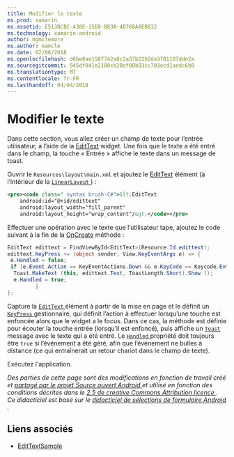 ```yaml
---
title: Modifier le texte
ms.prod: xamarin
ms.assetid: E513BCBC-438E-15E8-B83A-4B768A8E8B32
ms.technology: xamarin-android
author: mgmclemore
ms.author: mamcle
ms.date: 02/06/2018
ms.openlocfilehash: d6be8ae1587742a8c2a37b22b2da3701187dde2a
ms.sourcegitcommit: 945df041e2180cb20af08b83cc703ecd1aedc6b0
ms.translationtype: MT
ms.contentlocale: fr-FR
ms.lasthandoff: 04/04/2018
---
```

# <a name="edit-text"></a>Modifier le texte

Dans cette section, vous allez créer un champ de texte pour l’entrée utilisateur, à l’aide de la [EditText](https://developer.xamarin.com/api/type/Android.Widget.EditText/) widget. Une fois que le texte a été entré dans le champ, la touche « Entrée » affiche le texte dans un message de toast.

Ouvrir le <code>Resources\layout\main.xml</code> et ajoutez le [EditText](https://developer.xamarin.com/api/type/Android.Widget.EditText/) élément (à l’intérieur de la [ `LinearLayout` ](https://developer.xamarin.com/api/type/Android.Widget.LinearLayout/)) :

```xml
<pre><code class=" syntax brush-C#">&lt;EditText
    android:id="@+id/edittext"
    android:layout_width="fill_parent"
    android:layout_height="wrap_content"/&gt;</code></pre>
```

Effectuer une opération avec le texte que l’utilisateur tape, ajoutez le code suivant à la fin de la [OnCreate](https://developer.xamarin.com/api/member/Android.App.Activity.OnCreate/) méthode :

```csharp
EditText edittext = FindViewById<EditText>(Resource.Id.edittext);
edittext.KeyPress += (object sender, View.KeyEventArgs e) => {
 e.Handled = false;
 if (e.Event.Action == KeyEventActions.Down && e.KeyCode == Keycode.Enter) {
  Toast.MakeText (this, edittext.Text, ToastLength.Short).Show ();
  e.Handled = true;
         }
};
```

Capture la [ `EditText` ](https://developer.xamarin.com/api/type/Android.Widget.EditText/) élément à partir de la mise en page et le définit un [ `KeyPress` ](https://developer.xamarin.com/api/event/Android.Views.View.KeyPress/) gestionnaire, qui définit l’action à effectuer lorsqu’une touche est enfoncée alors que le widget a le focus. Dans ce cas, la méthode est définie pour écouter la touche entrée (lorsqu’il est enfoncé), puis affiche un [ `Toast` ](https://developer.xamarin.com/api/type/Android.Widget.Toast/) message avec le texte qui a été entré. Le [ `Handled` ](https://developer.xamarin.com/api/property/Android.Views.View+KeyEventArgs.Handled/) propriété doit toujours être `true` si l’événement a été géré, afin que l’événement ne bulles à distance (ce qui entraînerait un retour chariot dans le champ de texte).

Exécutez l'application.

*Des parties de cette page sont des modifications en fonction de travail créé et* [ *partagé par le projet Source ouvert Android* ](http://code.google.com/policies.html) *et utilisé en fonction des conditions décrites dans le* [ *2.5 de creative Commons Attribution licence* ](http://creativecommons.org/licenses/by/2.5/) *. Ce didacticiel est basé sur le* [ *didacticiel de sélections de formulaire Android* ](http://developer.android.com/resources/tutorials/views/hello-formstuff.html) *.*



## <a name="related-links"></a>Liens associés

- [EditTextSample](https://developer.xamarin.com/samples/monodroid/UserInterface/EditTextSample/)
